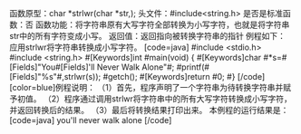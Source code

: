函数原型：char *strlwr(char *str,);
头文件：#include<string.h>
是否是标准函数：否
函数功能：将字符串原有大写字符全部转换为小写字符，也就是将字符串str中的所有字符变成小写。
返回值：返回指向被转换字符串的指针
例程如下： 应用strlwr将字符串转换成小写字符。
[code=java]
#include <stdio.h> 
#include <string.h>
#[Keywords]int #main(void) 
{ 
    #[Keywords]char #*s=#[Fields]"You#[Fields]'ll Never Walk Alone"#;
    #printf(#[Fields]"%s"#,strlwr(s));
    #getch();
    #[Keywords]return #0;
#}
[/code]
[color=blue]例程说明：
（1）首先，程序声明了一个字符串为待转换字符串并赋予初值。
（2）程序通过调用strlwr将字符串中的所有大写字符转换成小写字符，并返回转换后的结果。
（3）最后将转换结果打印出来。
本例程的运行结果是：
[code=java]
you'll never walk alone 
[/code]